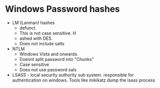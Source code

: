 # Windows Password hashes

- LM (Lanman) hashes
    - defunct.
    - This is not case sensitive. H
    - ashed with DES.
    - Does not include salts
- NTLM
   - Windows Vista and onwards.
   - Doesnt split password into "Chunks"
   - Case sensitive
   - Does not use password sals
- LSASS - local security authority sub system. responsible for authentication on windows. Tools like mikikatz dump the lsass process
